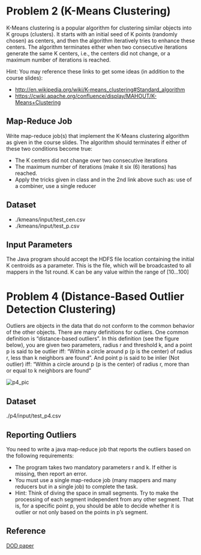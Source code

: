 # Problem 2 (K-Means Clustering) 
K-Means clustering is a popular algorithm for clustering similar objects into K groups (clusters). It starts with an initial seed of K points (randomly chosen) as centers, and then the algorithm iteratively tries to enhance these centers. The algorithm terminates either when two consecutive iterations generate the same K centers, i.e., the centers did not change, or a maximum number of iterations is reached.

Hint: You may reference these links to get some ideas (in addition to the course slides):
* http://en.wikipedia.org/wiki/K-means_clustering#Standard_algorithm
* https://cwiki.apache.org/confluence/display/MAHOUT/K-Means+Clustering

## Map-Reduce Job
Write map-reduce job(s) that implement the K-Means clustering algorithm as given in the course slides. The algorithm should terminates if either of these two conditions become true:
* The K centers did not change over two consecutive iterations
* The maximum number of iterations (make it six (6) iterations) has reached.
* Apply the tricks given in class and in the 2nd link above such as: use of a combiner, use a single reducer

## Dataset
* ./kmeans/input/test_cen.csv
* ./kmeans/input/test_p.csv

## Input Parameters
The Java program should accept the HDFS file location containing the initial K centroids as a parameter. This is the file, which will be broadcasted to all mappers in the 1st round. K can be any value within the range of [10...100]

# Problem 4 (Distance-Based Outlier Detection Clustering)
Outliers are objects in the data that do not conform to the common behavior of the other objects. There are many definitions for outliers. One common definition is “distance-based outliers”. In this definition (see the figure below), you are given two parameters, radius r and threshold k, and a point p is said to be outlier iff: “Within a circle around p (p is the center) of radius r, less than k neighbors are found”. And point p is said to be inlier (Not outlier) iff: “Within a circle around p (p is the center) of radius r, more than or equal to k neighbors are found”

![p4_pic](<https://user-images.githubusercontent.com/63271980/101361277-c3f26c00-386c-11eb-91ab-5821382b4eff.png>
)

## Dataset
./p4/input/test_p4.csv

## Reporting Outliers
You need to write a java map-reduce job that reports the outliers based on the following requirements:
* The program takes two mandatory parameters r and k. If either is missing, then report an error.
* You must use a single map-reduce job (many mappers and many reducers but in a single job) to
complete the task.
* Hint: Think of diving the space in small segments. Try to make the processing of each segment independent from any other segment. That is, for a specific point p, you should be able to decide whether it is outlier or not only based on the points in p’s segment.

## Reference
[DOD paper](http://people.csail.mit.edu/lcao/papers/DOD.pdf)
